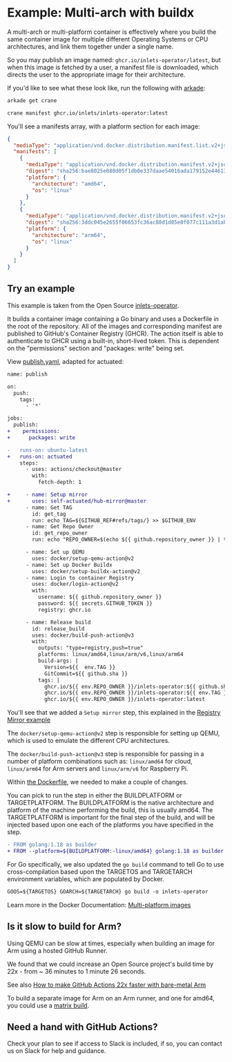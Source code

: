 # Example: Multi-arch with buildx

A multi-arch or multi-platform container is effectively where you build the same container image for multiple different Operating Systems or CPU architectures, and link them together under a single name.

So you may publish an image named: `ghcr.io/inlets-operator/latest`, but when this image is fetched by a user, a manifest file is downloaded, which directs the user to the appropriate image for their architecture.

If you'd like to see what these look like, run the following with [arkade](https://arkade.dev):

```bash
arkade get crane

crane manifest ghcr.io/inlets/inlets-operator:latest
```

You'll see a manifests array, with a platform section for each image:

```json
{
  "mediaType": "application/vnd.docker.distribution.manifest.list.v2+json",
  "manifests": [
    {
      "mediaType": "application/vnd.docker.distribution.manifest.v2+json",
      "digest": "sha256:bae8025e080d05f1db0e337daae54016ada179152e44613bf3f8c4243ad939df",
      "platform": {
        "architecture": "amd64",
        "os": "linux"
      }
    },
    {
      "mediaType": "application/vnd.docker.distribution.manifest.v2+json",
      "digest": "sha256:3ddc045e2655f06653fc36ac88d1d85e0f077c111a3d1abf01d05e6bbc79c89f",
      "platform": {
        "architecture": "arm64",
        "os": "linux"
      }
    }
  ]
}
```

## Try an example

This example is taken from the Open Source [inlets-operator](https://github.com/inlets/inlets-operator).

It builds a container image containing a Go binary and uses a Dockerfile in the root of the repository. All of the images and corresponding manifest are published to GitHub's Container Registry (GHCR). The action itself is able to authenticate to GHCR using a built-in, short-lived token. This is dependent on the "permissions" section and "packages: write" being set.

View [publish.yaml](https://github.com/inlets/inlets-operator/blob/master/.github/workflows/publish.yaml), adapted for actuated:

```diff
name: publish

on:
  push:
    tags:
      - '*'

jobs:
  publish:
+    permissions:
+      packages: write

-   runs-on: ubuntu-latest
+   runs-on: actuated
    steps:
      - uses: actions/checkout@master
        with:
          fetch-depth: 1

+     - name: Setup mirror
+       uses: self-actuated/hub-mirror@master
      - name: Get TAG
        id: get_tag
        run: echo TAG=${GITHUB_REF#refs/tags/} >> $GITHUB_ENV
      - name: Get Repo Owner
        id: get_repo_owner
        run: echo "REPO_OWNER=$(echo ${{ github.repository_owner }} | tr '[:upper:]' '[:lower:]')" > $GITHUB_ENV

      - name: Set up QEMU
        uses: docker/setup-qemu-action@v2
      - name: Set up Docker Buildx
        uses: docker/setup-buildx-action@v2
      - name: Login to container Registry
        uses: docker/login-action@v2
        with:
          username: ${{ github.repository_owner }}
          password: ${{ secrets.GITHUB_TOKEN }}
          registry: ghcr.io

      - name: Release build
        id: release_build
        uses: docker/build-push-action@v3
        with:
          outputs: "type=registry,push=true"
          platforms: linux/amd64,linux/arm/v6,linux/arm64
          build-args: |
            Version=${{  env.TAG }}
            GitCommit=${{ github.sha }}
          tags: |
            ghcr.io/${{ env.REPO_OWNER }}/inlets-operator:${{ github.sha }}
            ghcr.io/${{ env.REPO_OWNER }}/inlets-operator:${{ env.TAG }}
            ghcr.io/${{ env.REPO_OWNER }}/inlets-operator:latest
```

You'll see that we added a `Setup mirror` step, this explained in the [Registry Mirror example](/tasks/registry-mirror)

The `docker/setup-qemu-action@v2` step is responsible for setting up QEMU, which is used to emulate the different CPU architectures.

The `docker/build-push-action@v3` step is responsible for passing in a number of platform combinations such as: `linux/amd64` for cloud, `linux/arm64` for Arm servers and `linux/arm/v6` for Raspberry Pi.

Within [the Dockerfile](https://github.com/inlets/inlets-operator/blob/master/Dockerfile), we needed to make a couple of changes.

You can pick to run the step in either the BUILDPLATFORM or TARGETPLATFORM. The BUILDPLATFORM is the native architecture and platform of the machine performing the build, this is usually amd64. The TARGETPLATFORM is important for the final step of the build, and will be injected based upon one each of the platforms you have specified in the step.

```diff
- FROM golang:1.18 as builder
+ FROM --platform=${BUILDPLATFORM:-linux/amd64} golang:1.18 as builder
```

For Go specifically, we also updated the `go build` command to tell Go to use cross-compilation based upon the TARGETOS and TARGETARCH environment variables, which are populated by Docker.

```diff
GOOS=${TARGETOS} GOARCH=${TARGETARCH} go build -o inlets-operator
```

Learn more in the Docker Documentation: [Multi-platform images](https://docs.docker.com/build/building/multi-platform/)

## Is it slow to build for Arm?

Using QEMU can be slow at times, especially when building an image for Arm using a hosted GitHub Runner.

We found that we could increase an Open Source project's build time by 22x - from ~ 36 minutes to 1 minute 26 seconds.

See also [How to make GitHub Actions 22x faster with bare-metal Arm](https://actuated.dev/blog/native-arm64-for-github-actions)

To build a separate image for Arm on an Arm runner, and one for amd64, you could use a [matrix build](/examples/matrix).

## Need a hand with GitHub Actions?

Check your plan to see if access to Slack is included, if so, you can contact us on Slack for help and guidance.
